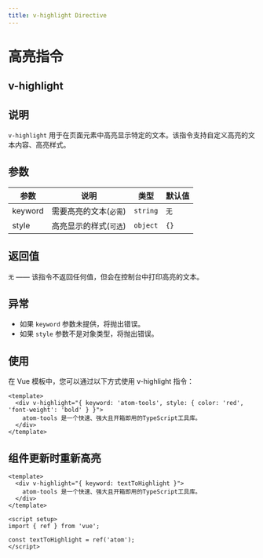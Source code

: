 ```yaml
---
title: v-highlight Directive
---
```


# 高亮指令

## v-highlight

## 说明

`v-highlight` 用于在页面元素中高亮显示特定的文本。该指令支持自定义高亮的文本内容、高亮样式。

## 参数

| 参数    | 说明                   | 类型     | 默认值   |
| ------- | ---------------------- | -------- | -------- |
| keyword | 需要高亮的文本(`必需`) | `string` | `无`     |
| style   | 高亮显示的样式(`可选`) | `object` | `{}`     |

## 返回值

`无` —— 该指令不返回任何值，但会在控制台中打印高亮的文本。

## 异常

- 如果 `keyword` 参数未提供，将抛出错误。
- 如果 `style` 参数不是对象类型，将抛出错误。

## 使用

在 Vue 模板中，您可以通过以下方式使用 v-highlight 指令：

```vue
<template>
  <div v-highlight="{ keyword: 'atom-tools', style: { color: 'red', 'font-weight': 'bold' } }">
    atom-tools 是一个快速、强大且开箱即用的TypeScript工具库。
  </div>
</template>
```

## 组件更新时重新高亮
```vue
<template>
  <div v-highlight="{ keyword: textToHighlight }">
    atom-tools 是一个快速、强大且开箱即用的TypeScript工具库。
  </div>
</template>

<script setup>
import { ref } from 'vue';

const textToHighlight = ref('atom');
</script>
```